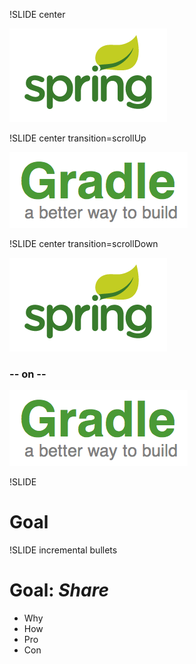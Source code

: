 !SLIDE center

![logo_spring.png](logo_spring.png)


!SLIDE center transition=scrollUp

![logo_gradle_all.png](logo_gradle_all.png)


!SLIDE center transition=scrollDown

![logo_spring.png](logo_spring.png)

### -- on --

![logo_gradle_all.png](logo_gradle_all.png)


!SLIDE

# Goal #

!SLIDE incremental bullets

# Goal: *Share* #

* Why
* How
* Pro
* Con

